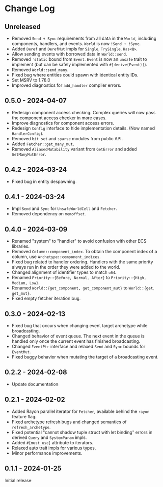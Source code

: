 # Change Log

## Unreleased

- Removed `Send + Sync` requirements from all data in the `World`, including components, handlers, and events. `World` is now `!Send + !Sync`.
- Added `Deref` and `DerefMut` impls for `Single`, `TrySingle`, `Has<Q>`.
- Allow sending events with borrowed data in `World::send`.
- Removed `'static` bound from `Event`. `Event` is now an `unsafe` trait to implement (but can be safely implemented with `#[derive(Event)]`).
- Removed `World::send_many`.
- Fixed bug where entities could spawn with identical entity IDs.
- Set MSRV to 1.78.0
- Improved diagnostics for `add_handler` compiler errors.

## 0.5.0 - 2024-04-07

- Redesign component access checking. Complex queries will now pass the component access checker in more cases.
- Improve diagnostics for component access errors.
- Redesign `Config` interface to hide implementation details. (Now named `HandlerConfig`).
- Removed `bit_set` and `sparse` modules from public API.
- Added `Fetcher::get_many_mut`.
- Removed `AliasedMutability` variant from `GetError` and added `GetManyMutError`.

## 0.4.2 - 2024-03-24

- Fixed bug in entity despawning.

## 0.4.1 - 2024-03-24

- Impl `Send` and `Sync` for `UnsafeWorldCell` and `Fetcher`.
- Removed dependency on `memoffset`.

## 0.4.0 - 2024-03-09

- Renamed "system" to "handler" to avoid confusion with other ECS libraries.
- Removed `Column::component_index`. To obtain the component index of a column, use `Archetype::component_indices`.
- Fixed bug related to handler ordering. Handlers with the same priority always run in the order they were added to the world.
- Changed alignment of identifier types to match `u64`.
- Renamed `Priority::{Before, Normal, After}` to `Priority::{High, Medium, Low}`.
- Renamed `World::{get_component, get_component_mut}` to `World::{get, get_mut}`.
- Fixed empty fetcher iteration bug.

## 0.3.0 - 2024-02-13

- Fixed bug that occurs when changing event target archetype while broadcasting.
- Changed behavior of event queue. The next event in the queue is handled only once the current event has finished broadcasting.
- Changed `EventPtr` interface and relaxed `Send` and `Sync` bounds for `EventMut`.
- Fixed buggy behavior when mutating the target of a broadcasting event.

## 0.2.2 - 2024-02-08

- Update documentation

## 0.2.1 - 2024-02-02

- Added Rayon parallel iterator for `Fetcher`, available behind the `rayon` feature flag.
- Fixed archetype refresh bugs and changed semantics of `refresh_archetype`.
- Fixed potential "cannot shadow tuple struct with let binding" errors in derived `Query` and `SystemParam` impls.
- Added `#[must_use]` attribute to iterators.
- Relaxed auto trait impls for various types.
- Minor performance improvements.

## 0.1.1 - 2024-01-25

Initial release
